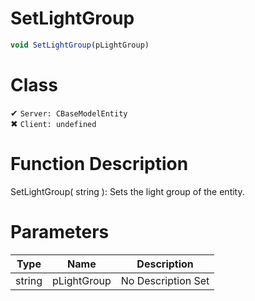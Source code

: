 # SetLightGroup
```js
void SetLightGroup(pLightGroup)
```
# Class
✔ `Server: CBaseModelEntity`  
✖ `Client: undefined`  

# Function Description
SetLightGroup( string ): Sets the light group of the entity.
# Parameters
Type|Name|Description
--|--|--
string|pLightGroup|No Description Set
